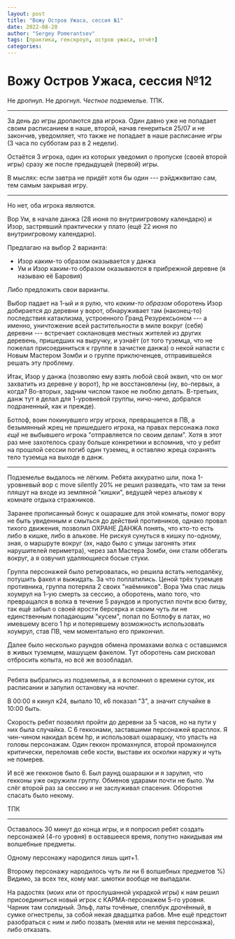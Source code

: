 ```yaml
---
layout: post
title: "Вожу Остров Ужаса, сессия №1"
date: 2022-08-20
author: "Sergey Pomerantsev"
tags: [практика, гекскроул, остров ужаса, отчёт]
categories:
---
```


# Вожу Остров Ужаса, сессия №12

Не дропнул. Не дрогнул. *Честное* подземелье. ТПК.

---

За день до игры дропаются два игрока. Один давно уже не попадает своим расписанием в наше, второй, начав генериться 25/07 и не закончив, уведомляет, что также не попадает в наше расписание игры (3 часа по субботам раз в 2 недели).

Остаётся 3 игрока, один из которых уведомил о пропуске (своей второй игры) сразу же после предыдущей (первой) игры.

В мыслях: если завтра не придёт хотя бы один --- рэйджквитаю сам, тем самым закрывая игру.

---

Но нет, оба игрока являются.

Вор Ум, в начале данжа (28 июня по внутриигровому календарю) и Изор, застрявший практически у плато (ещё 22 июня по внутриигровому календарю).

Предлагаю на выбор 2 варианта:

- Изор каким-то образом оказывается у данжа
- Ум и Изор каким-то образом оказываются в прибрежной деревне (я называю её Баровия)

Либо предложить свои варианты.

Выбор падает на 1-ый и я рулю, что _каким-то образом_ оборотень Изор добирается до деревни у ворот, обнаруживает там (наконец-то) последствия катаклизма, устроенного Гранд Резурексьоном --- а именно, уничтожение всей растительности в миле вокруг (себя) деревни --- встречает соклановцев местных жителей из других деревень, пришедших на выручку, и узнаёт (от того туземца, что не пожелал присоединиться к группе в зачистке данжа) о некой напасти с Новым Мастером Зомби и о группе приключенцев, отправившейся решать эту проблему.

Итак, Изор у данжа (позволяю ему взять любой свой эквип, что он мог захватить из деревне у ворот), hp не восстановлены (ну, во-первых, а когда? Во-вторых, задним числом такое не люблю делать. В-третьих, данж тут я делал для 1-уровневой группы, ничо-ничо, добрался подраненный, как и прежде).

Ботлоф, воин покинувшего игру игрока, превращается в ПВ, а безымянный жрец не пришедшего игрока, на правах персонажа _пока ещё_ не выбывшего игрока "отправляется по своим делам". Хотя в этот раз мне захотелось сразу больше конкретики и вспомнив, что у ребят на прошлой сессии погиб один туземец, я оставляю жреца охранять тело туземца на выходе в данж.

---

Подземелье выдалось не лёгким. Ребята аккуратно шли, пока 1-уровневый вор с move silently 20% не решил разведать, что там за тени пляшут на входе из земляной "кишки", ведущей через алькову к комнате отдыха стражников.

Заранее прописанный бонус к ошарашке для этой комнаты, помог вору не быть увиденным и смыться до действий противников, однако провал тихого движения, позволил ОХРАНЕ ДАНЖА понять, что кто-то есть либо в кишке, либо в алькове. Не рискуя сунуться в кишку по-одному, зная, о маршруте вокруг (эх, надо было с улицы загонять этих нарушителей периметра), через зал Мастера Зомби, они стали оббегать вокруг, а я озвучил удаляющиеся босые стуки.

Группа персонажей было ретировалась, но решила встать неподалёку, потушить факел и выжидать. За что поплатились. Ценой трёх туземцев противника, группа потеряла 2 своих "наёмников". Вора Ума спас лишь хоумрул на 1-ую смерть за сессию, а оборотень, мало того, что превращался в волка в течение 5 раундов и пропустил почти всю битву, так ещё забыл о своей ярости берсерка и своим чуть ли не единственным попадающим "кусем", попал по Ботлофу в латах, но имевшему всего 1 hp и потерявшему возможность использовать хоумрул, став ПВ, чем моментально его прикончил.

Далее было несколько раундов обмена промахами волка с оставшимся в живых туземцем, машущем факелом. Тут оборотень сам рисковал отбросить копыта, но всё же возобладал.

---

Ребята выбрались из подземелья, а я вспомнил о времени суток, их расписании и запулил остановку на ночлег.

В 00:00 я кинул к24, выпало 10, к6 показал "3", а значит случайке в 10:00 быть.

Скорость ребят позволял пройти до деревни за 5 часов, но на пути у них была случайка. С 6 гекконами, заставшими персонажей врасплох. Я чин-чином накидал всем hp, и использовал ошарашку, что упасть на головы персонажам. Один геккон промахнулся, второй промахнулся критически, переломав себе кости, выстави их осколки наружу и чуть не померев.

И всё же гекконов было 6. Был раунд ошарашки и я зарулил, что гекконы уже окружили группу. Обменов ударами почти не было. Ум слёг второй раз за сессию и не заслуживал спасения. Оборотня спасать было некому.

ТПК

---

Оставалось 30 минут до конца игры, и я попросил ребят создать персонажей (4-го уровня) в оставшееся время, попутно накидывая им волшебные предметы.

Одному персонажу народился лишь щит+1.

Второму персонажу народилось чуть ли ни 6 волшебных предметов %) Видимо, за всех тех, кому маг. шмотки вообще не выпадали.

На радостях (моих или от прослушанной украдкой игры) к нам решил присоединиться новый игрок с КАРМА-персонажем 5-го уровня. Чарник там солидный. Эльф, латы точёные, спеллбук дрочённый, в сумке огнестрелы, за собой некая двадцатка рабов. Мне ещё предстоит разобраться с ним и либо позвать (меняя или не меняя персонажа), либо отказать.

